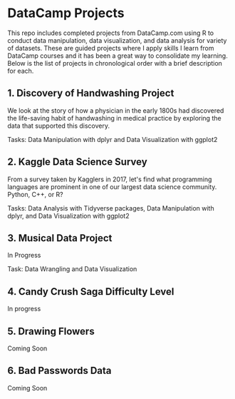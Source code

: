 # DataCamp Projects
This repo includes completed projects from DataCamp.com using R to conduct data manipulation, data visualization, and data analysis for variety of datasets. These are guided projects where I apply skills I learn from DataCamp courses and it has been a great way to consolidate my learning. Below is the list of projects in chronological order with a brief description for each.

## 1. Discovery of Handwashing Project
   
   We look at the story of how a physician in the early 1800s had discovered the life-saving habit of handwashing in medical practice by exploring the data that supported this discovery.
   
   Tasks: Data Manipulation with dplyr and Data Visualization with ggplot2
   
## 2. Kaggle Data Science Survey
   
   From a survey taken by Kagglers in 2017, let's find what programming languages are prominent in one of our largest data science community. Python, C++, or R?
   
   Tasks: Data Analysis with Tidyverse packages, Data Manipulation with dplyr, and Data Visualization with ggplot2
   
## 3. Musical Data Project
   
   In Progress 
   
   Task: Data Wrangling and Data Visualization
   
## 4. Candy Crush Saga Difficulty Level

   In progress
   
## 5. Drawing Flowers

   Coming Soon
   
## 6. Bad Passwords Data

   Coming Soon
